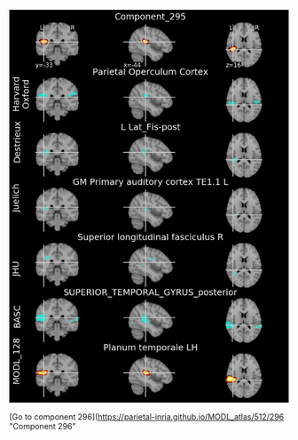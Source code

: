 


![295](preliminary/295.jpg "Component 295")

[Go to component 296](https://parietal-inria.github.io/MODL_atlas/512/296 "Component 296"